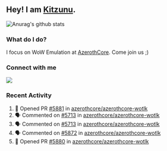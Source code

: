 ## Hey! I am [Kitzunu](https://Github.com/Kitzunu).

![Anurag's github stats](https://github-readme-stats.kitzunu.vercel.app/api?username=Kitzunu&show_icons=true)

### What do I do?

I focus on WoW Emulation at [AzerothCore](https://Github.com/AzerothCore). Come join us ;)

### Connect with me
[![](https://img.shields.io/badge/AzerothCore%20Discord-Connect%20with%20me!-green)](https://discord.com/invite/gkt4y2x)

### Recent Activity

<!--START_SECTION:activity-->
1. 💪 Opened PR [#5881](https://github.com/azerothcore/azerothcore-wotlk/pull/5881) in [azerothcore/azerothcore-wotlk](https://github.com/azerothcore/azerothcore-wotlk)
2. 🗣 Commented on [#5713](https://github.com/azerothcore/azerothcore-wotlk/issues/5713) in [azerothcore/azerothcore-wotlk](https://github.com/azerothcore/azerothcore-wotlk)
3. 🗣 Commented on [#5713](https://github.com/azerothcore/azerothcore-wotlk/issues/5713) in [azerothcore/azerothcore-wotlk](https://github.com/azerothcore/azerothcore-wotlk)
4. 🗣 Commented on [#5872](https://github.com/azerothcore/azerothcore-wotlk/issues/5872) in [azerothcore/azerothcore-wotlk](https://github.com/azerothcore/azerothcore-wotlk)
5. 💪 Opened PR [#5880](https://github.com/azerothcore/azerothcore-wotlk/pull/5880) in [azerothcore/azerothcore-wotlk](https://github.com/azerothcore/azerothcore-wotlk)
<!--END_SECTION:activity-->
